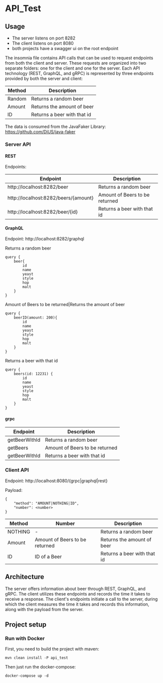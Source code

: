 # API_Test

## Usage
- The server listens on port 8282
- The client listens on port 8080
- both projects have a swagger ui on the root endpoint


The insomnia file contains API calls that can be used to request endpoints from both the client and server. 
These requests are organized into two separate folders: one for the client and one for the server. 
Each API technology (REST, GraphQL, and gRPC) is represented by three endpoints provided by both the server and client:

|Method|Description|
|-----|-------------|
|Random|Returns a random beer|
|Amount|Returns the amount of beer|
|ID|Returns a beer with that id|

The data is consumed from the JavaFaker Library: https://github.com/DiUS/java-faker

### Server API
#### REST

Endpoints: 

|Endpoint|Description|
|-----|-------------|
|http://localhost:8282/beer|Returns a random beer|
|http://localhost:8282/beers/{amount}|Amount of Beers to be returned|Returns the amount of beer|
|http://localhost:8282/beer/{id}|Returns a beer with that id|

#### GraphQL
Endpoint: http://localhost:8282/graphql

Returns a random beer
```
query {
	beer{
		id
		name
		yeast
		style
		hop
		malt
	}
}
```

Amount of Beers to be returned|Returns the amount of beer
```
query {
	beerID(amount: 200){
		id
		name
		yeast
		style
		hop
		malt
	}
}
```

Returns a beer with that id
```
query {
	beers(id: 12231) {
		id
		name
		yeast
		style
		hop
		malt
	}
}
```

#### grpc

|Endpoint|Description|
|-----|-------------|
|getBeerWithId|Returns a random beer|
|getBeers|Amount of Beers to be returned|Returns the amount of beer|
|getBeerWithId|Returns a beer with that id|

### Client API

Endpoint: http://localhost:8080/{grpc|graphql|rest}

Payload:

```
{
	"method": "AMOUNT|NOTHING|ID",
	"number": <number>
}
```

|Method|Number|Description|
|------|------|-----------|
|NOTHING|-|Returns a random beer|
|Amount|Amount of Beers to be returned|Returns the amount of beer|
|ID|ID of a Beer|Returns a beer with that id|

## Architecture

The server offers information about beer through REST, GraphQL, and gRPC. The client utilizes these endpoints and records the time it takes to receive a response. 
The client's endpoints initiate a call to the server, during which the client measures the time it takes and records this information, along with the payload from the server.


## Project setup

### Run with Docker

First, you need to build the project with maven:
```
mvn clean install -P api_test
```

Then just run the docker-compose:
```
docker-compose up -d
```

